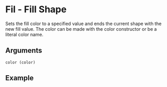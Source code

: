 # Fil - Fill Shape

Sets the fill color to a specified value and ends the current shape with the new fill value. The color can be made with the color constructor or be a literal color name.

## Arguments

```color (color)```

## Example

<editor :code="`
Fill Example
by Milo Jacobs and John Graphton\n
arc 50.
fil red.
`" 
:code-wordier="`
Fill Example
by Milo Jacobs and John Graphton\n
You must march fifty meters.
Filthy red balloon for you.
`"
output-method='canvas'></editor>